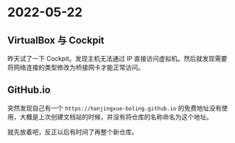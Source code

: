 # 2022-05-22

## VirtualBox 与 Cockpit

昨天试了一下 Cockpit。发现主机无法通过 IP 直接访问虚拟机。然后就发现需要将网络连接的类型修改为桥接网卡才能正常访问。

## GitHub.io

突然发现自己有一个 `https://hanjingxue-boling.github.io` 的免费地址没有使用，大概是上次创建文档站的时候，并没有将仓库的名称命名为这个地址。

就先放着吧，反正以后有时间了再整个新仓库。